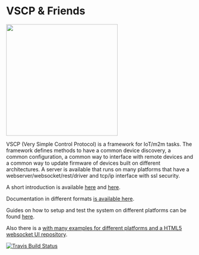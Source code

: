 <h1>VSCP & Friends</h1>

<img src="http://vscp.org/images/logo.png" width="300">

<p>VSCP (Very Simple Control Protocol) is a framework for IoT/m2m tasks. The framework defines methods to
have a common device discovery, a common configuration, a common way to interface with remote devices and a
common way to update firmware of devices built on different architectures. A server is available that runs on
many platforms that have a webserver/websocket/rest/driver and tcp/ip interface with ssl security.

<p>A short introduction is available
<a href="http://www.slideshare.net/keHedman/2014-01-33087344">here</a> and
<a href="http://www.slideshare.net/keHedman/vscp-presentation-eindhoven">here</a>.</p>
</p>

<p>
Documentation in different formats <a href="http://vscp.org/docs.php">is available here</a>.
</p>

<p>
Guides on how to setup and test the system on different platforms can be found
<a href="http://www.vscp.org/wiki/doku.php/howto/start">here</a>.
</p>

<p>
Also there is a <a href="https://github.com/grodansparadis/vscp_firmware"firmware repository</a> with many examples for different platforms and a
<a href="https://github.com/grodansparadis/vscp_html5">HTML5 websocket UI repository</a>.
</p>

[![Travis Build Status](https://api.travis-ci.org/grodansparadis/vscp.svg?branch=master)](https://travis-ci.org/grodansparadis/vscp)
